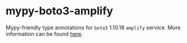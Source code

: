 # mypy-boto3-amplify

Mypy-friendly type annotations for `boto3` 1.10.18 `amplify` service.
More information can be found [here](https://github.com/vemel/mypy_boto3).